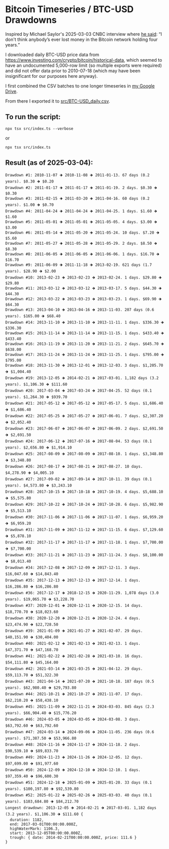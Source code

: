 # Bitcoin Timeseries / BTC-USD Drawdowns

Inspired by Michael Saylor's 2025-03-03 CNBC interview where [he said](https://youtu.be/On8QX5_IoY0?si=FstwuWWviGVWmf1o&t=276): “I don't think anybody’s ever lost money in the Bitcoin network holding four years.”

I downloaded daily BTC-USD price data from https://www.investing.com/crypto/bitcoin/historical-data, which seemed to have an undocumented 5,000-row limit (so multiple exports were required) and did not offer data prior to 2010-07-18 (which may have been insignificant for our purposes here anyway).

I first combined the CSV batches to one longer timeseries in [my Google Drive](https://docs.google.com/spreadsheets/d/1hgllgBl7-htTij1jq2m4qgitty4-z-B4Cx6dhuVaFs8/edit?gid=1957164531#gid=1957164531).

From there I exported it to [src/BTC-USD_daily.csv](src/BTC-USD_daily.csv).

## To run the script:

`npx tsx src/index.ts --verbose`

or

`npx tsx src/index.ts`

## Result (as of 2025-03-04):

```
Drawdown #1: 2010-11-07 🡺 2010-11-08 🡺 2011-01-13. 67 days (0.2 years). $0.30 🡺 $0.20
Drawdown #2: 2011-01-17 🡺 2011-01-17 🡺 2011-01-19. 2 days. $0.30 🡺 $0.30
Drawdown #3: 2011-02-15 🡺 2011-03-20 🡺 2011-04-16. 60 days (0.2 years). $1.00 🡺 $0.70
Drawdown #4: 2011-04-24 🡺 2011-04-24 🡺 2011-04-25. 1 days. $1.60 🡺 $1.60
Drawdown #5: 2011-05-01 🡺 2011-05-01 🡺 2011-05-05. 4 days. $3.00 🡺 $3.00
Drawdown #6: 2011-05-14 🡺 2011-05-20 🡺 2011-05-24. 10 days. $7.20 🡺 $5.60
Drawdown #7: 2011-05-27 🡺 2011-05-28 🡺 2011-05-29. 2 days. $8.50 🡺 $8.30
Drawdown #8: 2011-06-05 🡺 2011-06-05 🡺 2011-06-06. 1 days. $16.70 🡺 $16.70
Drawdown #9: 2011-06-09 🡺 2011-11-18 🡺 2013-02-19. 621 days (1.7 years). $28.90 🡺 $2.00
Drawdown #10: 2013-02-23 🡺 2013-02-23 🡺 2013-02-24. 1 days. $29.80 🡺 $29.80
Drawdown #11: 2013-03-12 🡺 2013-03-12 🡺 2013-03-17. 5 days. $44.30 🡺 $44.30
Drawdown #12: 2013-03-22 🡺 2013-03-23 🡺 2013-03-23. 1 days. $69.90 🡺 $64.30
Drawdown #13: 2013-04-10 🡺 2013-04-16 🡺 2013-11-03. 207 days (0.6 years). $165.00 🡺 $68.40
Drawdown #14: 2013-11-10 🡺 2013-11-10 🡺 2013-11-11. 1 days. $336.30 🡺 $336.30
Drawdown #15: 2013-11-14 🡺 2013-11-14 🡺 2013-11-15. 1 days. $433.40 🡺 $433.40
Drawdown #16: 2013-11-19 🡺 2013-11-20 🡺 2013-11-21. 2 days. $645.70 🡺 $638.00
Drawdown #17: 2013-11-24 🡺 2013-11-24 🡺 2013-11-25. 1 days. $795.00 🡺 $795.00
Drawdown #18: 2013-11-30 🡺 2013-12-01 🡺 2013-12-03. 3 days. $1,205.70 🡺 $1,004.40
Drawdown #19: 2013-12-05 🡺 2014-02-21 🡺 2017-03-01. 1,182 days (3.2 years). $1,106.30 🡺 $111.60
Drawdown #20: 2017-03-04 🡺 2017-03-24 🡺 2017-04-25. 52 days (0.1 years). $1,264.30 🡺 $939.70
Drawdown #21: 2017-05-12 🡺 2017-05-12 🡺 2017-05-17. 5 days. $1,686.40 🡺 $1,686.40
Drawdown #22: 2017-05-25 🡺 2017-05-27 🡺 2017-06-01. 7 days. $2,307.20 🡺 $2,052.40
Drawdown #23: 2017-06-07 🡺 2017-06-07 🡺 2017-06-09. 2 days. $2,691.50 🡺 $2,691.50
Drawdown #24: 2017-06-12 🡺 2017-07-16 🡺 2017-08-04. 53 days (0.1 years). $2,656.80 🡺 $1,914.10
Drawdown #25: 2017-08-09 🡺 2017-08-09 🡺 2017-08-10. 1 days. $3,348.80 🡺 $3,348.80
Drawdown #26: 2017-08-17 🡺 2017-08-21 🡺 2017-08-27. 10 days. $4,278.90 🡺 $4,005.10
Drawdown #27: 2017-09-02 🡺 2017-09-14 🡺 2017-10-11. 39 days (0.1 years). $4,573.80 🡺 $3,243.10
Drawdown #28: 2017-10-15 🡺 2017-10-18 🡺 2017-10-19. 4 days. $5,688.10 🡺 $5,575.80
Drawdown #29: 2017-10-22 🡺 2017-10-24 🡺 2017-10-28. 6 days. $5,982.90 🡺 $5,513.10
Drawdown #30: 2017-11-06 🡺 2017-11-06 🡺 2017-11-07. 1 days. $6,959.20 🡺 $6,959.20
Drawdown #31: 2017-11-09 🡺 2017-11-12 🡺 2017-11-15. 6 days. $7,129.60 🡺 $5,878.10
Drawdown #32: 2017-11-17 🡺 2017-11-17 🡺 2017-11-18. 1 days. $7,700.00 🡺 $7,700.00
Drawdown #33: 2017-11-21 🡺 2017-11-23 🡺 2017-11-24. 3 days. $8,100.00 🡺 $8,013.40
Drawdown #34: 2017-12-08 🡺 2017-12-09 🡺 2017-12-11. 3 days. $16,047.60 🡺 $14,843.40
Drawdown #35: 2017-12-13 🡺 2017-12-13 🡺 2017-12-14. 1 days. $16,286.80 🡺 $16,286.80
Drawdown #36: 2017-12-17 🡺 2018-12-15 🡺 2020-11-29. 1,078 days (3.0 years). $19,065.70 🡺 $3,228.70
Drawdown #37: 2020-12-01 🡺 2020-12-11 🡺 2020-12-15. 14 days. $18,770.70 🡺 $18,023.60
Drawdown #38: 2020-12-20 🡺 2020-12-21 🡺 2020-12-24. 4 days. $23,474.90 🡺 $22,728.50
Drawdown #39: 2021-01-09 🡺 2021-01-27 🡺 2021-02-07. 29 days. $40,151.90 🡺 $30,404.00
Drawdown #40: 2021-02-12 🡺 2021-02-13 🡺 2021-02-13. 1 days. $47,371.70 🡺 $47,168.70
Drawdown #41: 2021-02-22 🡺 2021-02-28 🡺 2021-03-10. 16 days. $54,111.80 🡺 $45,164.00
Drawdown #42: 2021-03-14 🡺 2021-03-25 🡺 2021-04-12. 29 days. $59,113.70 🡺 $51,322.30
Drawdown #43: 2021-04-14 🡺 2021-07-20 🡺 2021-10-18. 187 days (0.5 years). $62,980.40 🡺 $29,793.80
Drawdown #44: 2021-10-21 🡺 2021-10-27 🡺 2021-11-07. 17 days. $62,210.20 🡺 $58,438.10
Drawdown #45: 2021-11-09 🡺 2022-11-21 🡺 2024-03-03. 845 days (2.3 years). $66,904.40 🡺 $15,776.20
Drawdown #46: 2024-03-05 🡺 2024-03-05 🡺 2024-03-08. 3 days. $63,792.60 🡺 $63,792.60
Drawdown #47: 2024-03-14 🡺 2024-09-06 🡺 2024-11-05. 236 days (0.6 years). $71,387.50 🡺 $53,966.80
Drawdown #48: 2024-11-16 🡺 2024-11-17 🡺 2024-11-18. 2 days. $90,539.10 🡺 $89,833.70
Drawdown #49: 2024-11-23 🡺 2024-11-26 🡺 2024-12-05. 12 days. $97,699.00 🡺 $91,977.60
Drawdown #50: 2024-12-09 🡺 2024-12-10 🡺 2024-12-10. 1 days. $97,359.40 🡺 $96,600.30
Drawdown #51: 2024-12-18 🡺 2025-01-09 🡺 2025-01-20. 33 days (0.1 years). $100,197.80 🡺 $92,539.80
Drawdown #52: 2025-01-22 🡺 2025-02-26 🡺 2025-03-03. 40 days (0.1 years). $103,684.80 🡺 $84,212.70
Longest drawdown: 2013-12-05 🡺 2014-02-21 🡺 2017-03-01. 1,182 days (3.2 years). $1,106.30 🡺 $111.60 {
  duration: 1182,
  end: 2017-03-01T00:00:00.000Z,
  highWaterMark: 1106.3,
  start: 2013-12-05T00:00:00.000Z,
  trough: { date: 2014-02-21T00:00:00.000Z, price: 111.6 }
}
```
